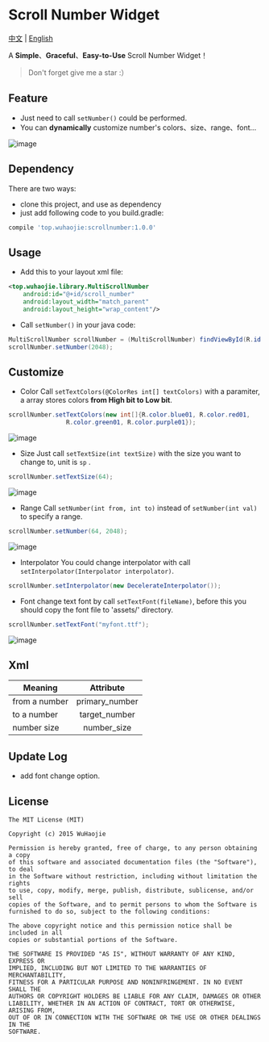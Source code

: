 # Scroll Number Widget

[中文](https://github.com/a-voyager/ScrollNumber/blob/master/README_zh.md) | [English](https://github.com/a-voyager/ScrollNumber/blob/master/README.md)

A **Simple**、**Graceful**、**Easy-to-Use** Scroll Number Widget！

> Don't forget give me a star :）

## Feature
 - Just need to call `setNumber()` could be performed.
 - You can **dynamically** customize number's colors、size、range、font...

![image](https://github.com/a-voyager/ScrollNumber/raw/master/imgs/01.gif)

## Dependency
There are two ways:

 - clone this project, and use as dependency
 - just add following code to you build.gradle:

 ```groovy
 compile 'top.wuhaojie:scrollnumber:1.0.0'
 ```

## Usage
 -  Add this to your layout xml file:

```xml
<top.wuhaojie.library.MultiScrollNumber
    android:id="@+id/scroll_number"
    android:layout_width="match_parent"
    android:layout_height="wrap_content"/>
```
 - Call `setNumber()` in your java code:

```java
MultiScrollNumber scrollNumber = (MultiScrollNumber) findViewById(R.id.scroll_number);
scrollNumber.setNumber(2048);
```

## Customize
 - Color
 Call `setTextColors(@ColorRes int[] textColors)` with a paramiter, a array stores colors **from High bit to Low bit**.

```java
scrollNumber.setTextColors(new int[]{R.color.blue01, R.color.red01,
                R.color.green01, R.color.purple01});
```

![image](https://github.com/a-voyager/ScrollNumber/raw/master/imgs/02.gif)

 - Size
 Just call `setTextSize(int textSize)` with the size you want to change to, unit is `sp` .

```java
scrollNumber.setTextSize(64);
```

![image](https://github.com/a-voyager/ScrollNumber/raw/master/imgs/03.gif)

 - Range
 Call `setNumber(int from, int to)` instead of `setNumber(int val)` to specify a range.

```java
scrollNumber.setNumber(64, 2048);
```

![image](https://github.com/a-voyager/ScrollNumber/raw/master/imgs/04.gif)

 - Interpolator
 You could change interpolator with call `setInterpolator(Interpolator interpolator)`.

```java
scrollNumber.setInterpolator(new DecelerateInterpolator());
```

 - Font
 change text font by call `setTextFont(fileName)`, before this you should copy the font file to 'assets/' directory.

```java
scrollNumber.setTextFont("myfont.ttf");
```

![image](https://github.com/a-voyager/ScrollNumber/raw/master/imgs/05.png)

## Xml
| Meaning       | Attribute     |
| ------------- |:-------------:|
| from a number |primary_number |
| to a number   | target_number |
| number size   | number_size   |


## Update Log

 - add font change option.

## License
    The MIT License (MIT)

    Copyright (c) 2015 WuHaojie

    Permission is hereby granted, free of charge, to any person obtaining a copy
    of this software and associated documentation files (the "Software"), to deal
    in the Software without restriction, including without limitation the rights
    to use, copy, modify, merge, publish, distribute, sublicense, and/or sell
    copies of the Software, and to permit persons to whom the Software is
    furnished to do so, subject to the following conditions:

    The above copyright notice and this permission notice shall be included in all
    copies or substantial portions of the Software.

    THE SOFTWARE IS PROVIDED "AS IS", WITHOUT WARRANTY OF ANY KIND, EXPRESS OR
    IMPLIED, INCLUDING BUT NOT LIMITED TO THE WARRANTIES OF MERCHANTABILITY,
    FITNESS FOR A PARTICULAR PURPOSE AND NONINFRINGEMENT. IN NO EVENT SHALL THE
    AUTHORS OR COPYRIGHT HOLDERS BE LIABLE FOR ANY CLAIM, DAMAGES OR OTHER
    LIABILITY, WHETHER IN AN ACTION OF CONTRACT, TORT OR OTHERWISE, ARISING FROM,
    OUT OF OR IN CONNECTION WITH THE SOFTWARE OR THE USE OR OTHER DEALINGS IN THE
    SOFTWARE.